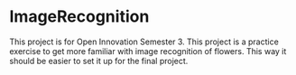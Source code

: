 <h1>ImageRecognition</h1>

<p>This project is for Open Innovation Semester 3. This project is a practice exercise to get more familiar with image recognition of flowers. This way it should be easier to set it up for the final project.</p>
